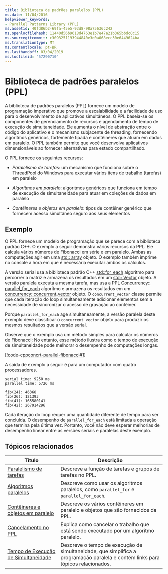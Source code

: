 ```yaml
---
title: Biblioteca de padrões paralelos (PPL)
ms.date: 11/04/2016
helpviewer_keywords:
- Parallel Patterns Library (PPL)
ms.assetid: 40fd86b2-69fa-45e5-93d8-98a75636c242
ms.openlocfilehash: 11440d56b9618d4763e1b7e47a21b365bbdc0c15
ms.sourcegitcommit: c3093251193944840e3d0a068ecc30e6449624ba
ms.translationtype: MT
ms.contentlocale: pt-BR
ms.lasthandoff: 03/04/2019
ms.locfileid: "57290710"
---
```

# <a name="parallel-patterns-library-ppl"></a>Biblioteca de padrões paralelos (PPL)

A biblioteca de padrões paralelos (PPL) fornece um modelo de programação imperativo que promove a escalabilidade e a facilidade de uso para o desenvolvimento de aplicativos simultâneos. O PPL baseia-se os componentes de gerenciamento de recursos e agendamento de tempo de execução de simultaneidade. Ele aumenta o nível de abstração entre o código do aplicativo e o mecanismo subjacente de threading, fornecendo algoritmos genéricos, fortemente tipada e contêineres que atuam em dados em paralelo. O PPL também permite que você desenvolva aplicativos dimensionáveis ao fornecer alternativas para estado compartilhado.

O PPL fornece os seguintes recursos:

- *Paralelismo de tarefas*: um mecanismo que funciona sobre o ThreadPool do Windows para executar vários itens de trabalho (tarefas) em paralelo

- *Algoritmos em paralelo*: algoritmos genéricos que funciona em tempo de execução de simultaneidade para atuar em coleções de dados em paralelo

- *Contêineres e objetos em paralelo*: tipos de contêiner genérico que fornecem acesso simultâneo seguro aos seus elementos

## <a name="example"></a>Exemplo

O PPL fornece um modelo de programação que se parece com a biblioteca padrão C++. O exemplo a seguir demonstra vários recursos da PPL. Ele calcula vários números de Fibonacci em série e em paralelo. Ambas as computações agir em uma [std:: array](../../standard-library/array-class-stl.md) objeto. O exemplo também imprime no console a hora em que é necessária executar ambos os cálculos.

A versão serial usa a biblioteca padrão C++ [std::for_each](../../standard-library/algorithm-functions.md#for_each) algoritmo para percorrer a matriz e armazena os resultados em um [std:: Vector](../../standard-library/vector-class.md) objeto. A versão paralela executa a mesma tarefa, mas usa a PPL [Concurrency:: parallel_for_each](reference/concurrency-namespace-functions.md#parallel_for_each) algoritmo e armazena os resultados em um [concurrency::concurrent_vector](../../parallel/concrt/reference/concurrent-vector-class.md) objeto. O `concurrent_vector` classe permite que cada iteração do loop simultaneamente adicionar elementos sem a necessidade de sincronizar o acesso de gravação ao contêiner.

Porque `parallel_for_each` age simultaneamente, a versão paralela deste exemplo deve classificar o `concurrent_vector` objeto para produzir os mesmos resultados que a versão serial.

Observe que o exemplo usa um método simples para calcular os números de Fibonacci; No entanto, esse método ilustra como o tempo de execução de simultaneidade pode melhorar o desempenho de computações longas.

[!code-cpp[concrt-parallel-fibonacci#1](../../parallel/concrt/codesnippet/cpp/parallel-patterns-library-ppl_1.cpp)]

A saída de exemplo a seguir é para um computador com quatro processadores.

```Output
serial time: 9250 ms
parallel time: 5726 ms

fib(24): 46368
fib(26): 121393
fib(41): 165580141
fib(42): 267914296
```

Cada iteração do loop requer uma quantidade diferente de tempo para ser concluída. O desempenho de `parallel_for_each` está limitada a operação que termina pela última vez. Portanto, você não deve esperar melhorias de desempenho linear entre as versões seriais e paralelas deste exemplo.

## <a name="related-topics"></a>Tópicos relacionados

|Título|Descrição|
|-----------|-----------------|
|[Paralelismo de tarefas](../../parallel/concrt/task-parallelism-concurrency-runtime.md)|Descreve a função de tarefas e grupos de tarefas no PPL.|
|[Algoritmos paralelos](../../parallel/concrt/parallel-algorithms.md)|Descreve como usar os algoritmos paralelos, como `parallel_for` e `parallel_for_each`.|
|[Contêineres e objetos em paralelo](../../parallel/concrt/parallel-containers-and-objects.md)|Descreve os vários contêineres em paralelo e objetos que são fornecidos da PPL.|
|[Cancelamento no PPL](cancellation-in-the-ppl.md)|Explica como cancelar o trabalho que está sendo executado por um algoritmo paralelo.|
|[Tempo de Execução de Simultaneidade](../../parallel/concrt/concurrency-runtime.md)|Descreve o tempo de execução de simultaneidade, que simplifica a programação paralela e contém links para tópicos relacionados.|
